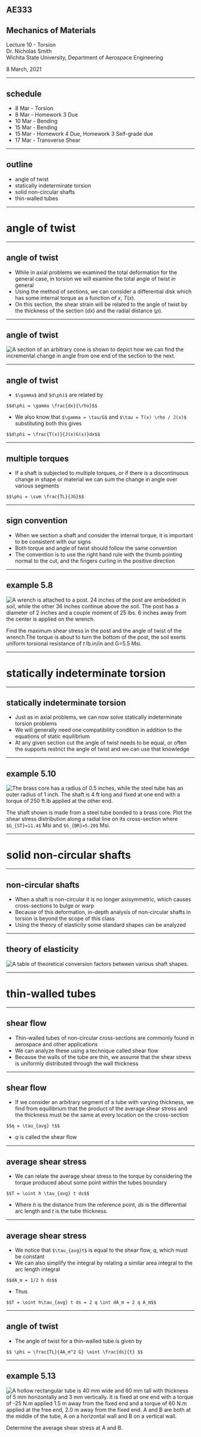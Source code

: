 ## AE333
## Mechanics of Materials
Lecture 10 - Torsion<br/>
Dr. Nicholas Smith<br/>
Wichita State University, Department of Aerospace Engineering

8 March, 2021

----
## schedule

- 8 Mar - Torsion
- 8 Mar - Homework 3 Due
- 10 Mar - Bending
- 15 Mar - Bending
- 15 Mar - Homework 4 Due, Homework 3 Self-grade due
- 17 Mar - Transverse Shear


----
## outline

<!-- TOC START min:1 max:1 link:false update:true -->
- angle of twist
- statically indeterminate torsion
- solid non-circular shafts
- thin-walled tubes

<!-- TOC END -->

---
# angle of twist

----
## angle of twist

-   While in axial problems we examined the total deformation for the general case, in torsion we will examine the total angle of twist in general
-   Using the method of sections, we can consider a differential disk which has some internal torque as a function of *x*, *T*(*x*).
-   On this section, the shear strain will be related to the angle of twist by the thickness of the section (*dx*) and the radial distance ($\rho$).

----
## angle of twist

![A section of an arbitrary cone is shown to depict how we can find the incremental change in angle from one end of the section to the next.](../images/generaltorsion.png)


----
## angle of twist

-   `$\gamma$` and `$d\phi$` are related by

`$$d\phi = \gamma \frac{dx}{\rho}$$`

-   We also know that `$\gamma = \tau/G$` and `$\tau = T(x) \rho / J(x)$` substituting both this gives

`$$d\phi = \frac{T(x)}{J(x)G(x)}dx$$`

----
## multiple torques

-   If a shaft is subjected to multiple torques, or if there is a discontinuous change in shape or material we can sum the change in angle over various segments

`$$\phi = \sum \frac{TL}{JG}$$`

----
## sign convention

-   When we section a shaft and consider the internal torque, it is important to be consistent with our signs
-   Both torque and angle of twist should follow the same convention
-   The convention is to use the right hand rule with the thumb pointing normal to the cut, and the fingers curling in the positive direction

----
## example 5.8

<div class="left">

![A wrench is attached to a post. 24 inches of the post are embedded in soil, while the other 36 inches continue above the soil. The post has a diameter of 2 inches and a couple moment of 25 lbs. 6 inches away from the center is applied on the wrench.](../images/example-5-8.jpg)

</div>

<div class="right">

Find the maximum shear stress in the post and the angle of twist of the wrench.The torque is about to turn the bottom of the post, the soil exerts uniform torsional resistance of *t* lb.in/in and G=5.5 Msi.

</div>

---
# statically indeterminate torsion

----
## statically indeterminate torsion

-   Just as in axial problems, we can now solve statically indeterminate torsion problems
-   We will generally need one compatibility condition in addition to the equations of static equilibrium
-   At any given section cut the angle of twist needs to be equal, or often the supports restrict the angle of twist and we can use that knowledge

----
## example 5.10

<div class="left">

![The brass core has a radius of 0.5 inches, while the steel tube has an outer radius of 1 inch. The shaft is 4 ft long and fixed at one end with a torque of 250 ft.lb applied at the other end.](../images/example-5-10.jpg)

</div>

<div class="right">

The shaft shown is made from a steel tube bonded to a brass core. Plot the shear stress distribution along a radial line on its cross-section where `$G_{ST}=11.4$` Msi and `$G_{BR}=5.20$` Msi.  

</div>

---
# solid non-circular shafts

----
## non-circular shafts

-   When a shaft is non-circular it is no longer axisymmetric, which causes cross-sections to bulge or warp
-   Because of this deformation, in-depth analysis of non-circular shafts in torsion is beyond the scope of this class
-   Using the theory of elasticity some standard shapes can be analyzed

----
## theory of elasticity

![A table of theoretical conversion factors between various shaft shapes.](../images/torsion-cross-section.jpg) <!-- .element width="40%" -->

---
# thin-walled tubes

----
## shear flow

-   Thin-walled tubes of non-circular cross-sections are commonly found in aerospace and other applications
-   We can analyze these using a technique called shear flow
-   Because the walls of the tube are thin, we assume that the shear stress is uniformly distributed through the wall thickness

----
## shear flow

-   If we consider an arbitrary segment of a tube with varying thickness, we find from equilibrium that the product of the average shear stress and the thickness must be the same at every location on the cross-section

`$$q = \tau_{avg} t$$`

-   *q* is called the shear flow

----
## average shear stress

-   We can relate the average shear stress to the torque by considering the torque produced about some point within the tubes boundary

`$$T = \oint h \tau_{avg} t ds$$`

-   Where *h* is the distance from the reference point, *ds* is the differential arc length and *t* is the tube thickness.

----
## average shear stress

-   We notice that `$\tau_{avg}t$` is equal to the shear flow, *q*, which must be constant
-   We can also simplify the integral by relating a similar area integral to the arc length integral

`$$dA_m = 1/2 h ds$$`

-   Thus

`$$T = \oint h\tau_{avg} t ds = 2 q \int dA_m = 2 q A_m$$`

----
## angle of twist

- The angle of twist for a thin-walled tube is given by

`$$ \phi = \frac{TL}{4A_m^2 G} \oint \frac{ds}{t} $$`

----
## example 5.13

![A hollow rectangular tube is 40 mm wide and 60 mm tall with thickness of 5 mm horizontally and 3 mm vertically. It is fixed at one end with a torque of -25 N.m applied 1.5 m away from the fixed end and a torque of 60 N.m applied at the free end, 2.0 m away from the fixed end. A and B are both at the middle of the tube, A on a horizontal wall and B on a vertical wall.](../images/example-5-13.jpg) <!-- .element width="60%" -->

Determine the average shear stress at A and B.
